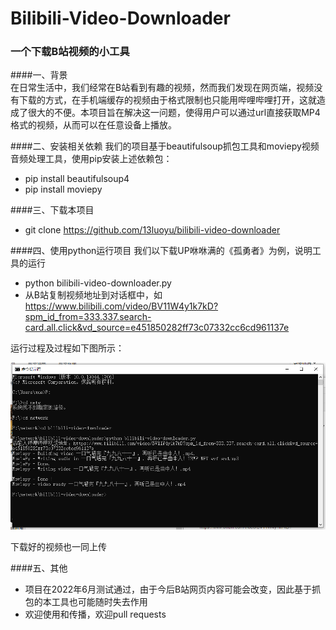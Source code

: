 # Bilibili-Video-Downloader
### 一个下载B站视频的小工具

####一、背景  
在日常生活中，我们经常在B站看到有趣的视频，然而我们发现在网页端，视频没有下载的方式，在手机端缓存的视频由于格式限制也只能用哔哩哔哩打开，这就造成了很大的不便。本项目旨在解决这一问题，使得用户可以通过url直接获取MP4格式的视频，从而可以在任意设备上播放。

####二、安装相关依赖
我们的项目基于beautifulsoup抓包工具和moviepy视频音频处理工具，使用pip安装上述依赖包：  

- pip install beautifulsoup4
- pip install moviepy

####三、下载本项目

- git clone https://github.com/13luoyu/bilibili-video-downloader

####四、使用python运行项目
我们以下载UP咻咻满的《孤勇者》为例，说明工具的运行  

- python bilibili-video-downloader.py
- 从B站复制视频地址到对话框中，如 https://www.bilibili.com/video/BV11W4y1k7kD?spm_id_from=333.337.search-card.all.click&vd_source=e451850282ff73c07332cc6cd961137e

运行过程及过程如下图所示：

![运行结果](process.png)

下载好的视频也一同上传

####五、其他
- 项目在2022年6月测试通过，由于今后B站网页内容可能会改变，因此基于抓包的本工具也可能随时失去作用  
- 欢迎使用和传播，欢迎pull requests